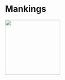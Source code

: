 # Mankings
<img height="180em" src="https://github-readme-stats.vercel.app/api?username=mankings&theme=tokyonight&show_icons=true" />
